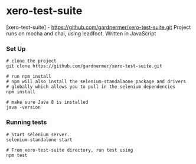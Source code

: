 # xero-test-suite

[xero-test-suite] - https://github.com/gardnermer/xero-test-suite.git
Project runs on mocha and chai, using leadfoot. Written in JavaScript

### Set Up

```shell
# clone the project
git clone https://github.com/gardnermer/xero-test-suite.git

# run npm install
# npm will also install the selenium-standalaone package and drivers
# globally which allows you to pull in the selenium dependencies
npm install

# make sure Java 8 is installed
java -version

```

### Running tests 

```shell
# Start selenium server.
selenium-standalone start

# From xero-test-suite directory, run test using
npm test

```